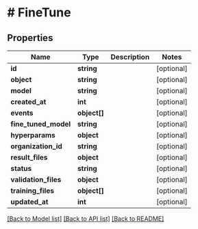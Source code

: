 # # FineTune

## Properties

Name | Type | Description | Notes
------------ | ------------- | ------------- | -------------
**id** | **string** |  | [optional]
**object** | **string** |  | [optional]
**model** | **string** |  | [optional]
**created_at** | **int** |  | [optional]
**events** | **object[]** |  | [optional]
**fine_tuned_model** | **string** |  | [optional]
**hyperparams** | **object** |  | [optional]
**organization_id** | **string** |  | [optional]
**result_files** | **object** |  | [optional]
**status** | **string** |  | [optional]
**validation_files** | **object** |  | [optional]
**training_files** | **object[]** |  | [optional]
**updated_at** | **int** |  | [optional]

[[Back to Model list]](../../README.md#models) [[Back to API list]](../../README.md#endpoints) [[Back to README]](../../README.md)
